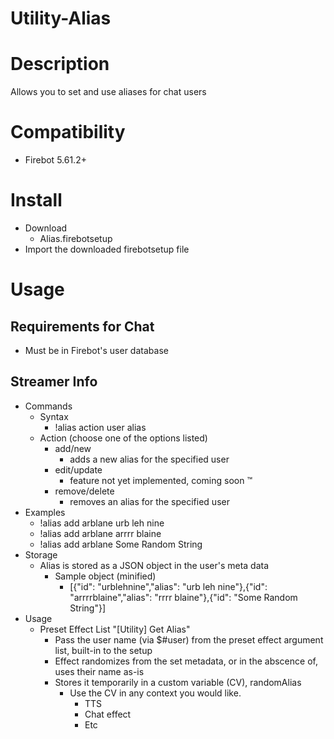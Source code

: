 # Utility-Alias

# Description
 Allows you to set and use aliases for chat users

# Compatibility
- Firebot 5.61.2+

# Install
+ Download
  + Alias.firebotsetup
+ Import the downloaded firebotsetup file

# Usage

## Requirements for Chat
+ Must be in Firebot's user database

## Streamer Info
+ Commands
    + Syntax
        + !alias action user alias
    + Action (choose one of the options listed)
        + add/new 
            + adds a new alias for the specified user
        + edit/update
            + feature not yet implemented, coming soon :tm:
        + remove/delete
            + removes an alias for the specified user
+ Examples
    + !alias add arblane urb leh nine
    + !alias add arblane arrrr blaine
    + !alias add arblane Some Random String
+ Storage
    + Alias is stored as a JSON object in the user's meta data
        + Sample object (minified)
            + [{"id": "urblehnine","alias": "urb leh nine"},{"id": "arrrrblaine","alias": "rrrr blaine"},{"id": "Some Random String"}]
+ Usage
    + Preset Effect List "[Utility] Get Alias"
        + Pass the user name (via $#user) from the preset effect argument list, built-in to the setup
        + Effect randomizes from the set metadata, or in the abscence of, uses their name as-is
        + Stores it temporarily in a custom variable (CV), randomAlias
            + Use the CV in any context you would like.
                + TTS
                + Chat effect
                + Etc
                
